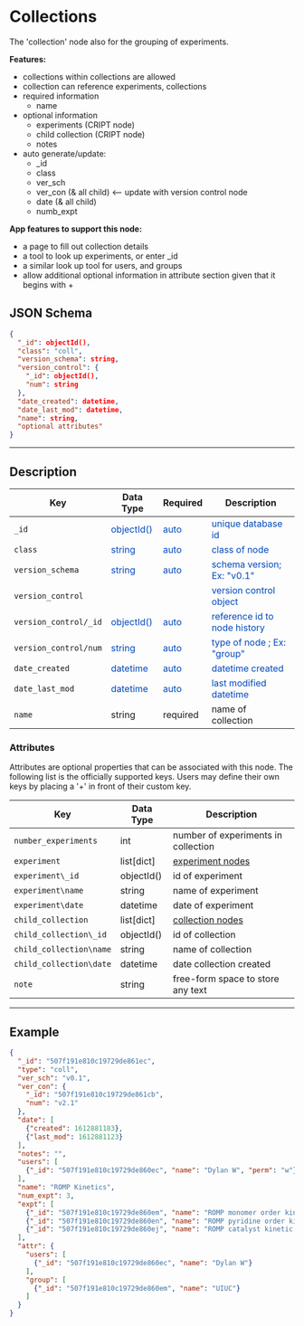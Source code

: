 # Collections

The 'collection' node also for the grouping of experiments.

**Features:**

* collections within collections are allowed
* collection can reference experiments, collections
* required information
    * name
* optional information
    * experiments (CRIPT node)
    * child collection (CRIPT node)
    * notes
* auto generate/update:
    * _id
    * class
    * ver_sch
    * ver_con (& all child) <-- update with version control node
    * date (& all child)
    * numb_expt 


**App features to support this node:**

* a page to fill out collection details
* a tool to look up experiments, or enter _id
* a similar look up tool for users, and groups
* allow additional optional information in attribute section given that it begins with +

## JSON Schema

```json
{
  "_id": objectId(),
  "class": "coll",
  "version_schema": string,
  "version_control": {
    "_id": objectId(),
    "num": string
  },
  "date_created": datetime,
  "date_last_mod": datetime,
  "name": string,
  "optional attributes"
}
```

---

## Description

Key                   |Data Type     |Required  |Description
-------------         |---------     |------    |----
`_id`                 |<span style="color:rgb(0, 72, 189)"> objectId() </span>   | <span style="color:rgb(0, 72, 189)">  auto  </span> | <span style="color:rgb(0, 72, 189)">  unique database id  </span>
`class`               |<span style="color:rgb(0, 72, 189)">  string  </span>     | <span style="color:rgb(0, 72, 189)">  auto  </span> | <span style="color:rgb(0, 72, 189)">  class of node  </span>
`version_schema`      |<span style="color:rgb(0, 72, 189)">  string  </span>     | <span style="color:rgb(0, 72, 189)">  auto  </span> | <span style="color:rgb(0, 72, 189)">  schema version; Ex: "v0.1"  </span>
`version_control`     |                                                          |                                                     | <span style="color:rgb(0, 72, 189)">  version control object  </span>
`version_control/_id` |<span style="color:rgb(0, 72, 189)">  objectId()  </span> | <span style="color:rgb(0, 72, 189)">  auto  </span> | <span style="color:rgb(0, 72, 189)">  reference id to node history  </span>
`version_control/num` |<span style="color:rgb(0, 72, 189)">  string  </span>     | <span style="color:rgb(0, 72, 189)">auto  </span>   | <span style="color:rgb(0, 72, 189)">  type of node ; Ex: "group"  </span>
`date_created`        |<span style="color:rgb(0, 72, 189)">  datetime  </span>   | <span style="color:rgb(0, 72, 189)">auto  </span>   | <span style="color:rgb(0, 72, 189)">  datetime created  </span>
`date_last_mod`       |<span style="color:rgb(0, 72, 189)">  datetime  </span>   | <span style="color:rgb(0, 72, 189)">auto  </span>   | <span style="color:rgb(0, 72, 189)">  last modified datetime  </span>
`name`                |string       | required  | name of collection

### Attributes

Attributes are optional properties that can be associated with this node. The following list is the officially supported
keys. Users may define their own keys by placing a '+' in front of their custom key.

Key                     | Data Type      | Description
-------------           |---------       | ----
`number_experiments`    | int            | number of experiments in collection
`experiment`            | list[dict]     | [experiment nodes](../data-models/Experiments.md)
`experiment\_id`        | objectId()     | id of experiment
`experiment\name`       | string         | name of experiment
`experiment\date`       | datetime       | date of experiment
`child_collection`      | list[dict]     | [collection nodes](../data-models/Collections.md)
`child_collection\_id`  | objectId()     | id of collection
`child_collection\name` | string         | name of collection
`child_collection\date` | datetime       | date collection created
`note`                  | string         | free-form space to store any text


---

## Example

```json
{
  "_id": "507f191e810c19729de861ec",
  "type": "coll",
  "ver_sch": "v0.1",
  "ver_con": {
    "_id": "507f191e810c19729de861cb",
    "num": "v2.1"
  },
  "date": [
    {"created": 1612881183},
    {"last_mod": 1612881123}
  ],
  "notes": "",
  "users": [
    {"_id": "507f191e810c19729de860ec", "name": "Dylan W", "perm": "w"}
  ],
  "name": "ROMP Kinetics",
  "num_expt": 3,
  "expt": [
    {"_id": "507f191e810c19729de860em", "name": "ROMP monomer order kinetic study", "date": 1612886423},
    {"_id": "507f191e810c19729de860en", "name": "ROMP pyridine order kinetic study", "date": 1612886423},
    {"_id": "507f191e810c19729de860ej", "name": "ROMP catalyst kinetic study", "date": 1612886423}
  ],
  "attr": {
    "users": [
      {"_id": "507f191e810c19729de860ec", "name": "Dylan W"}
    ],
    "group": [
      {"_id": "507f191e810c19729de860em", "name": "UIUC"}
    ]
  }
}
```



